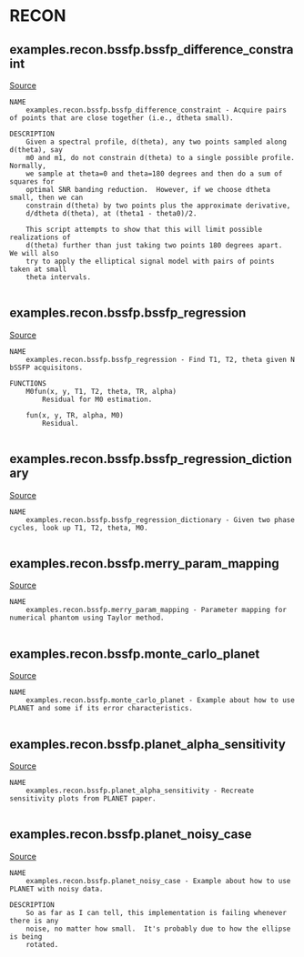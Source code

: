 
# RECON
## examples.recon.bssfp.bssfp_difference_constraint

[Source](https://github.com/mckib2/mr_utils/blob/master/examples/recon/bssfp/bssfp_difference_constraint.py)

```
NAME
    examples.recon.bssfp.bssfp_difference_constraint - Acquire pairs of points that are close together (i.e., dtheta small).

DESCRIPTION
    Given a spectral profile, d(theta), any two points sampled along d(theta), say
    m0 and m1, do not constrain d(theta) to a single possible profile.  Normally,
    we sample at theta=0 and theta=180 degrees and then do a sum of squares for
    optimal SNR banding reduction.  However, if we choose dtheta small, then we can
    constrain d(theta) by two points plus the approximate derivative,
    d/dtheta d(theta), at (theta1 - theta0)/2.
    
    This script attempts to show that this will limit possible realizations of
    d(theta) further than just taking two points 180 degrees apart.  We will also
    try to apply the elliptical signal model with pairs of points taken at small
    theta intervals.


```


## examples.recon.bssfp.bssfp_regression

[Source](https://github.com/mckib2/mr_utils/blob/master/examples/recon/bssfp/bssfp_regression.py)

```
NAME
    examples.recon.bssfp.bssfp_regression - Find T1, T2, theta given N bSSFP acquisitons.

FUNCTIONS
    M0fun(x, y, T1, T2, theta, TR, alpha)
        Residual for M0 estimation.
    
    fun(x, y, TR, alpha, M0)
        Residual.


```


## examples.recon.bssfp.bssfp_regression_dictionary

[Source](https://github.com/mckib2/mr_utils/blob/master/examples/recon/bssfp/bssfp_regression_dictionary.py)

```
NAME
    examples.recon.bssfp.bssfp_regression_dictionary - Given two phase cycles, look up T1, T2, theta, M0.


```


## examples.recon.bssfp.merry_param_mapping

[Source](https://github.com/mckib2/mr_utils/blob/master/examples/recon/bssfp/merry_param_mapping.py)

```
NAME
    examples.recon.bssfp.merry_param_mapping - Parameter mapping for numerical phantom using Taylor method.


```


## examples.recon.bssfp.monte_carlo_planet

[Source](https://github.com/mckib2/mr_utils/blob/master/examples/recon/bssfp/monte_carlo_planet.py)

```
NAME
    examples.recon.bssfp.monte_carlo_planet - Example about how to use PLANET and some if its error characteristics.


```


## examples.recon.bssfp.planet_alpha_sensitivity

[Source](https://github.com/mckib2/mr_utils/blob/master/examples/recon/bssfp/planet_alpha_sensitivity.py)

```
NAME
    examples.recon.bssfp.planet_alpha_sensitivity - Recreate sensitivity plots from PLANET paper.


```


## examples.recon.bssfp.planet_noisy_case

[Source](https://github.com/mckib2/mr_utils/blob/master/examples/recon/bssfp/planet_noisy_case.py)

```
NAME
    examples.recon.bssfp.planet_noisy_case - Example about how to use PLANET with noisy data.

DESCRIPTION
    So as far as I can tell, this implementation is failing whenever there is any
    noise, no matter how small.  It's probably due to how the ellipse is being
    rotated.


```

